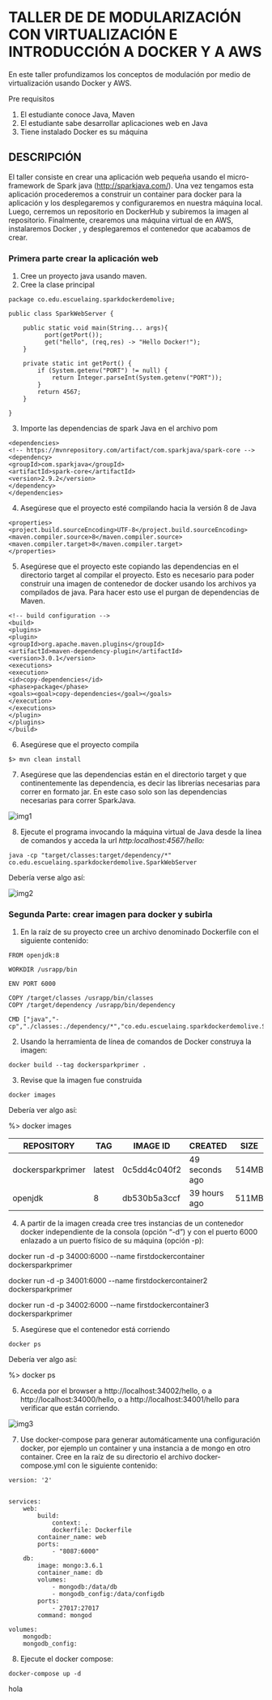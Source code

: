 # TALLER DE DE MODULARIZACIÓN CON VIRTUALIZACIÓN E INTRODUCCIÓN A DOCKER Y A AWS

En este taller profundizamos los conceptos de modulación por medio de virtualización usando Docker y AWS.

Pre requisitos

1. El estudiante conoce Java, Maven
2. El estudiante sabe desarrollar aplicaciones web en Java
3. Tiene instalado Docker es su máquina

## DESCRIPCIÓN

El taller consiste en crear una aplicación web pequeña usando el micro-framework de Spark java (http://sparkjava.com/). Una vez tengamos esta aplicación procederemos a construir un container para docker para la aplicación y los desplegaremos y configuraremos en nuestra máquina local. Luego, cerremos un repositorio en DockerHub y subiremos la imagen al repositorio. Finalmente, crearemos una máquina virtual de en AWS, instalaremos Docker , y desplegaremos el contenedor que acabamos de crear.

### **Primera parte crear la aplicación web**

1. Cree un proyecto java usando maven.
2. Cree la clase principal

~~~
package co.edu.escuelaing.sparkdockerdemolive;

public class SparkWebServer {

    public static void main(String... args){
          port(getPort());
          get("hello", (req,res) -> "Hello Docker!");
    }

    private static int getPort() {
        if (System.getenv("PORT") != null) {
            return Integer.parseInt(System.getenv("PORT"));
        }
        return 4567;
    }

}
~~~

3. Importe las dependencias de spark Java en el archivo pom

~~~
<dependencies>
<!-- https://mvnrepository.com/artifact/com.sparkjava/spark-core -->
<dependency>
<groupId>com.sparkjava</groupId>
<artifactId>spark-core</artifactId>
<version>2.9.2</version>
</dependency>
</dependencies>
~~~

4. Asegúrese que el proyecto esté compilando hacia la versión 8 de Java

~~~
<properties>
<project.build.sourceEncoding>UTF-8</project.build.sourceEncoding>
<maven.compiler.source>8</maven.compiler.source>
<maven.compiler.target>8</maven.compiler.target>
</properties>
~~~

5. Asegúrese que el proyecto este copiando las dependencias en el directorio target al compilar el proyecto. Esto es necesario para poder construir una imagen de contenedor de docker usando los archivos ya compilados de java. Para hacer esto use el purgan de dependencias de Maven.

~~~
<!-- build configuration -->
<build>
<plugins>
<plugin>
<groupId>org.apache.maven.plugins</groupId>
<artifactId>maven-dependency-plugin</artifactId>
<version>3.0.1</version>
<executions>
<execution>
<id>copy-dependencies</id>
<phase>package</phase>
<goals><goal>copy-dependencies</goal></goals>
</execution>
</executions>
</plugin>
</plugins>
</build>
~~~

6. Asegúrese que el proyecto compila

`$> mvn clean install`

7. Asegúrese que las dependencias están en el directorio target y que continentemente las dependencia, es decir las librerías necesarias para correr en formato jar. En este caso solo son las dependencias necesarias para correr SparkJava.

![img1](img/img1.png)

8. Ejecute el programa invocando la máquina virtual de Java desde la línea de comandos y acceda la url *http:localhost:4567/hello:*

`java -cp "target/classes:target/dependency/*" co.edu.escuelaing.sparkdockerdemolive.SparkWebServer`

Debería verse algo así:

![img2](img/img2.png)

### **Segunda Parte: crear imagen para docker y subirla**

1. En la raíz de su proyecto cree un archivo denominado Dockerfile con el siguiente contenido:

~~~
FROM openjdk:8

WORKDIR /usrapp/bin

ENV PORT 6000

COPY /target/classes /usrapp/bin/classes
COPY /target/dependency /usrapp/bin/dependency

CMD ["java","-cp","./classes:./dependency/*","co.edu.escuelaing.sparkdockerdemolive.SparkWebServer"]
~~~

2. Usando la herramienta de línea de comandos de Docker construya la imagen:

`docker build --tag dockersparkprimer .`

3. Revise que la imagen fue construida

`docker images`

Debería ver algo así:

%> docker images

| REPOSITORY | TAG | IMAGE ID | CREATED | SIZE |
| - | - | - | - | - |
| dockersparkprimer | latest | 0c5dd4c040f2 | 49 seconds ago | 514MB |
| openjdk | 8 | db530b5a3ccf | 39 hours ago | 511MB |

4. A partir de la imagen creada cree tres instancias de un contenedor docker independiente de la consola (opción “-d”) y con el puerto 6000 enlazado a un puerto físico de su máquina (opción -p):

docker run -d -p 34000:6000 --name firstdockercontainer dockersparkprimer

docker run -d -p 34001:6000 --name firstdockercontainer2 dockersparkprimer

docker run -d -p 34002:6000 --name firstdockercontainer3 dockersparkprimer

5. Asegúrese que el contenedor está corriendo

`docker ps`

Debería ver algo así:

%> docker ps

6. Acceda por el browser a http://localhost:34002/hello, o a http://localhost:34000/hello, o a http://localhost:34001/hello para verificar que están corriendo.

![img3](img/img3.png)

7. Use docker-compose para generar automáticamente una configuración docker, por ejemplo un container y una instancia a de mongo en otro container. Cree en la raíz de su directorio el archivo docker-compose.yml con le siguiente contenido:

~~~
version: '2'


services:
    web:
        build:
            context: .
            dockerfile: Dockerfile
        container_name: web
        ports:
            - "8087:6000"
    db:
        image: mongo:3.6.1
        container_name: db
        volumes:
            - mongodb:/data/db
            - mongodb_config:/data/configdb
        ports:
            - 27017:27017
        command: mongod
        
volumes:
    mongodb:
    mongodb_config:
~~~

8. Ejecute el docker compose:

`docker-compose up -d`

hola
